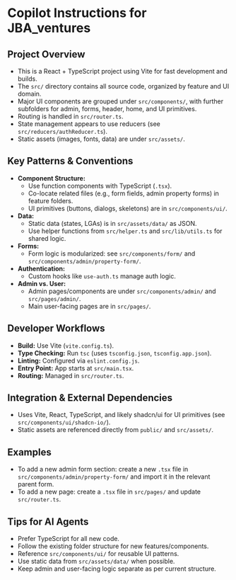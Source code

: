 # Copilot Instructions for JBA_ventures

## Project Overview

- This is a React + TypeScript project using Vite for fast development and builds.
- The `src/` directory contains all source code, organized by feature and UI domain.
- Major UI components are grouped under `src/components/`, with further subfolders for admin, forms, header, home, and UI primitives.
- Routing is handled in `src/router.ts`.
- State management appears to use reducers (see `src/reducers/authReducer.ts`).
- Static assets (images, fonts, data) are under `src/assets/`.

## Key Patterns & Conventions

- **Component Structure:**
  - Use function components with TypeScript (`.tsx`).
  - Co-locate related files (e.g., form fields, admin property forms) in feature folders.
  - UI primitives (buttons, dialogs, skeletons) are in `src/components/ui/`.
- **Data:**
  - Static data (states, LGAs) is in `src/assets/data/` as JSON.
  - Use helper functions from `src/helper.ts` and `src/lib/utils.ts` for shared logic.
- **Forms:**
  - Form logic is modularized: see `src/components/form/` and `src/components/admin/property-form/`.
- **Authentication:**
  - Custom hooks like `use-auth.ts` manage auth logic.
- **Admin vs. User:**
  - Admin pages/components are under `src/components/admin/` and `src/pages/admin/`.
  - Main user-facing pages are in `src/pages/`.

## Developer Workflows

- **Build:** Use Vite (`vite.config.ts`).
- **Type Checking:** Run `tsc` (uses `tsconfig.json`, `tsconfig.app.json`).
- **Linting:** Configured via `eslint.config.js`.
- **Entry Point:** App starts at `src/main.tsx`.
- **Routing:** Managed in `src/router.ts`.

## Integration & External Dependencies

- Uses Vite, React, TypeScript, and likely shadcn/ui for UI primitives (see `src/components/ui/shadcn-io/`).
- Static assets are referenced directly from `public/` and `src/assets/`.

## Examples

- To add a new admin form section: create a new `.tsx` file in `src/components/admin/property-form/` and import it in the relevant parent form.
- To add a new page: create a `.tsx` file in `src/pages/` and update `src/router.ts`.

## Tips for AI Agents

- Prefer TypeScript for all new code.
- Follow the existing folder structure for new features/components.
- Reference `src/components/ui/` for reusable UI patterns.
- Use static data from `src/assets/data/` when possible.
- Keep admin and user-facing logic separate as per current structure.
